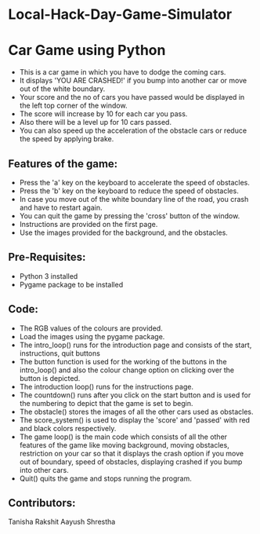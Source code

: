 # Local-Hack-Day-Game-Simulator
# Car Game using Python
* This is a car game in which you have to dodge the coming cars.
* It displays 'YOU ARE CRASHED!' if you bump into another car or move out of the white boundary.
* Your score and the no of cars you have passed would be displayed in the left top corner of the window.
* The score will increase by 10 for each car you pass.
* Also there will be a level up for 10 cars passed.
* You can also speed up the acceleration of the obstacle cars or reduce the speed by applying brake.

## Features of the game:
* Press the 'a' key on the keyboard to accelerate the speed of obstacles.
* Press the 'b' key on the keyboard to reduce the speed of obstacles.
* In case you move out of the white boundary line of the road, you crash and have to restart again.
* You can quit the game by pressing the 'cross' button of the window.
* Instructions are provided on the first page.
* Use the images provided for the background, and the obstacles.

## Pre-Requisites:
* Python 3 installed
* Pygame package to be installed

## Code:
* The RGB values of the colours are provided.
* Load the images using the pygame package.
* The intro_loop() runs for the introduction page and consists of the start, instructions, quit buttons
* The button function is used for the working of the buttons in the intro_loop() and also the colour change option on clicking over the button is depicted.
* The introduction loop() runs for the instructions page.
* The countdown() runs after you click on the start button and is used for the numbering to depict that the game is set to begin.
* The obstacle() stores the images of all the other cars used as obstacles.
* The score_system() is used to display the 'score' and 'passed' with red and black colors respectively.
* The game loop() is the main code which consists of all the other features of the game like moving background, moving obstacles, restriction on your car so that it displays the crash option if you move out of boundary, speed of obstacles, displaying crashed if you bump into other cars.
* Quit() quits the game and stops running the program.

## Contributors:
Tanisha Rakshit
Aayush Shrestha
